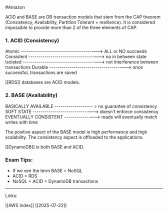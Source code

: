#Amazon 

ACID and BASE are DB transaction models that stem from the CAP theorem (Consistency, Availability, Partition Tolerant = resilience). It is considered impossible to provide more than 2 of the three elements of CAP. 

### 1. ACID (Consistency)

Atomic -------------------------------------->  ALL or NO succeeds 
Consistent ----------------------------------->  no in between state
Isolated -------------------------------------->  not interference between transactions
Durable -------------------------------------->  once successful, transactions are saved

[[RDS]] databases are ACID models.

### 2. BASE (Availability)

BASICALLY AVAILABLE ------------------- >  no guarantee of consistency
SOFT STATE ------------------------------>  doesn't enforce consistency
EVENTUALLY CONSISTENT --------------->  reads will eventually match writes with time

The positive aspect of the BASE model is high performance and high scalability. The consistency aspect is offloaded to the applications. 

[[DynamoDB]] is both BASE and ACID. 


### <span class="red-text">Exam Tips:</span>

- If we see the term BASE = NoSQL
- ACID = RDS
- NoSQL + ACID = DynamoDB transactions

---
Links:

[[AWS Index]]
[[2025-07-22]]